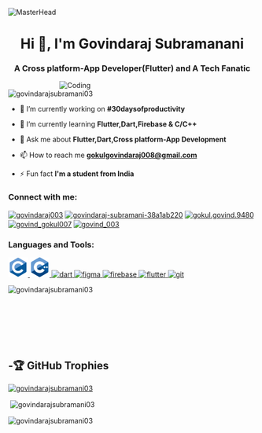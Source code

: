 ![MasterHead](https://miro.medium.com/max/1400/1*vkfI4nFNheC5v0p7wzDtGg.gif)
<h1 align="center">Hi 👋, I'm Govindaraj Subramanani</h1>
<h3 align="center">A Cross platform-App Developer(Flutter) and A Tech Fanatic</h3>
<img align="right" alt="Coding" width="400" src="https://www.lambdatest.com/resources/images/news24.gif">

<p align="left"> <img src="https://komarev.com/ghpvc/?username=govindarajsubramani03&label=Profile%20views&color=0e75b6&style=flat" alt="govindarajsubramani03" /> </p>



- 🔭 I’m currently working on **#30daysofproductivity**

- 🌱 I’m currently learning **Flutter,Dart,Firebase & C/C++**

- 💬 Ask me about **Flutter,Dart,Cross platform-App Development**

- 📫 How to reach me **gokulgovindaraj008@gmail.com**

- ⚡ Fun fact **I'm a student from India**

<h3 align="left">Connect with me:</h3>
<p align="left">
<a href="https://twitter.com/govindaraj003" target="blank"><img align="center" src="https://raw.githubusercontent.com/rahuldkjain/github-profile-readme-generator/master/src/images/icons/Social/twitter.svg" alt="govindaraj003" height="30" width="40" /></a>
<a href="https://linkedin.com/in/govindaraj-subramani-38a1ab220" target="blank"><img align="center" src="https://raw.githubusercontent.com/rahuldkjain/github-profile-readme-generator/master/src/images/icons/Social/linked-in-alt.svg" alt="govindaraj-subramani-38a1ab220" height="30" width="40" /></a>
<a href="https://fb.com/gokul.govind.9480" target="blank"><img align="center" src="https://raw.githubusercontent.com/rahuldkjain/github-profile-readme-generator/master/src/images/icons/Social/facebook.svg" alt="gokul.govind.9480" height="30" width="40" /></a>
<a href="https://instagram.com/govind_gokul007" target="blank"><img align="center" src="https://raw.githubusercontent.com/rahuldkjain/github-profile-readme-generator/master/src/images/icons/Social/instagram.svg" alt="govind_gokul007" height="30" width="40" /></a>
<a href="https://www.codechef.com/users/govind_003" target="blank"><img align="center" src="https://cdn.jsdelivr.net/npm/simple-icons@3.1.0/icons/codechef.svg" alt="govind_003" height="30" width="40" /></a>
</p>

<h3 align="left">Languages and Tools:</h3>
<p align="left"> <a href="https://www.cprogramming.com/" target="_blank" rel="noreferrer"> <img src="https://raw.githubusercontent.com/devicons/devicon/master/icons/c/c-original.svg" alt="c" width="40" height="40"/> </a> <a href="https://www.w3schools.com/cpp/" target="_blank" rel="noreferrer"> <img src="https://raw.githubusercontent.com/devicons/devicon/master/icons/cplusplus/cplusplus-original.svg" alt="cplusplus" width="40" height="40"/> </a> <a href="https://dart.dev" target="_blank" rel="noreferrer"> <img src="https://www.vectorlogo.zone/logos/dartlang/dartlang-icon.svg" alt="dart" width="40" height="40"/> </a> <a href="https://www.figma.com/" target="_blank" rel="noreferrer"> <img src="https://www.vectorlogo.zone/logos/figma/figma-icon.svg" alt="figma" width="40" height="40"/> </a> <a href="https://firebase.google.com/" target="_blank" rel="noreferrer"> <img src="https://www.vectorlogo.zone/logos/firebase/firebase-icon.svg" alt="firebase" width="40" height="40"/> </a> <a href="https://flutter.dev" target="_blank" rel="noreferrer"> <img src="https://www.vectorlogo.zone/logos/flutterio/flutterio-icon.svg" alt="flutter" width="40" height="40"/> </a> <a href="https://git-scm.com/" target="_blank" rel="noreferrer"> <img src="https://www.vectorlogo.zone/logos/git-scm/git-scm-icon.svg" alt="git" width="40" height="40"/> </a> </p>


<p><img align="left" src="https://github-readme-stats.vercel.app/api/top-langs?username=govindarajsubramani03&show_icons=true&locale=en&layout=compact" alt="govindarajsubramani03" /></p>

\
&nbsp;
\
&nbsp;
\
&nbsp;
\
&nbsp;
\
&nbsp;
\
&nbsp;

## -🏆 GitHub Trophies

<p align="left"> <a href="https://github.com/ryo-ma/github-profile-trophy"><img src="https://github-profile-trophy.vercel.app/?username=govindarajsubramani03" alt="govindarajsubramani03" /></a> </p>
<p>&nbsp;<img align="center" src="https://github-readme-stats.vercel.app/api?username=govindarajsubramani03&show_icons=true&locale=en" alt="govindarajsubramani03" /></p>

<p><img align="center" src="https://github-readme-streak-stats.herokuapp.com/?user=govindarajsubramani03&" alt="govindarajsubramani03" /></p>
